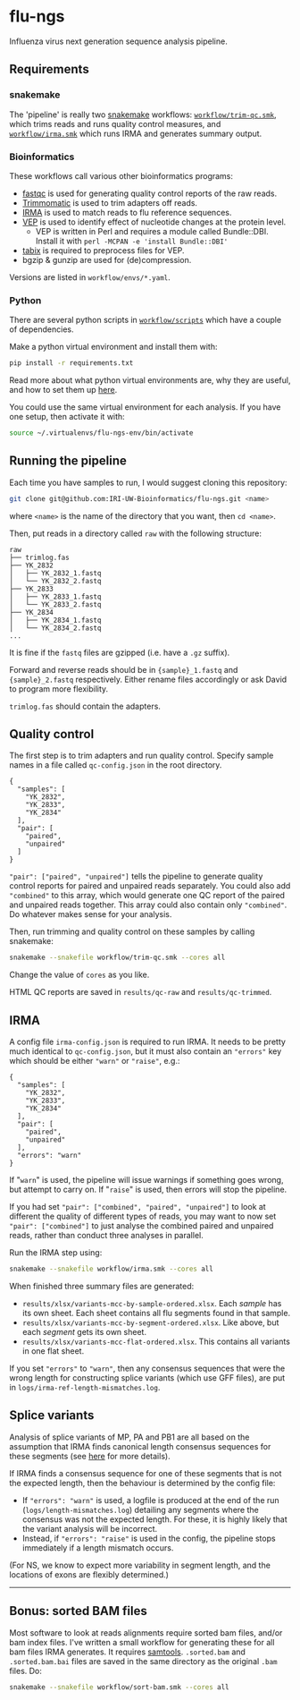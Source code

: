 # flu-ngs

Influenza virus next generation sequence analysis pipeline.


## Requirements

### snakemake

The 'pipeline' is really two
[snakemake](https://snakemake.readthedocs.io/en/stable/) workflows:
[`workflow/trim-qc.smk`](workflow/trim-qc.smk), which trims reads and runs
quality control measures, and [`workflow/irma.smk`](workflow/irma.smk) which
runs IRMA and generates summary output.

### Bioinformatics

These workflows call various other bioinformatics programs:

- [fastqc](https://www.bioinformatics.babraham.ac.uk/projects/fastqc/) is used
  for generating quality control reports of the raw reads.
- [Trimmomatic](http://www.usadellab.org/cms/?page=trimmomatic) is used to trim
  adapters off reads.
- [IRMA](https://wonder.cdc.gov/amd/flu/irma/) is used to match reads to flu
  reference sequences.
- [VEP](https://grch37.ensembl.org/info/docs/tools/vep/index.html) is used to
  identify effect of nucleotide changes at the protein level.
  - VEP is written in Perl and requires a module called Bundle::DBI. Install it
    with `perl -MCPAN -e 'install Bundle::DBI'`
- [tabix](https://www.ncbi.nlm.nih.gov/pmc/articles/PMC3042176/) is required to
  preprocess files for VEP.
- bgzip & gunzip are used for (de)compression.

Versions are listed in `workflow/envs/*.yaml`.

### Python

There are several python scripts in [`workflow/scripts`](workflow/scripts) which
have a couple of dependencies.

Make a python virtual environment and install them with:

```bash
pip install -r requirements.txt
```

Read more about what python virtual environments are, why they are useful, and
how to set them up
[here](https://realpython.com/python-virtual-environments-a-primer/).

You could use the same virtual environment for each analysis. If you have one
setup, then activate it with:

```bash
source ~/.virtualenvs/flu-ngs-env/bin/activate
```

## Running the pipeline

Each time you have samples to run, I would suggest cloning this repository:

```bash
git clone git@github.com:IRI-UW-Bioinformatics/flu-ngs.git <name>
```

where `<name>` is the name of the directory that you want, then `cd <name>`.

Then, put reads in a directory called `raw` with the following structure:

```
raw
├── trimlog.fas
├── YK_2832
│   ├── YK_2832_1.fastq
│   └── YK_2832_2.fastq
├── YK_2833
│   ├── YK_2833_1.fastq
│   └── YK_2833_2.fastq
├── YK_2834
│   ├── YK_2834_1.fastq
│   └── YK_2834_2.fastq
...
```

It is fine if the `fastq` files are gzipped (i.e. have a `.gz` suffix).

Forward and reverse reads should be in `{sample}_1.fastq` and `{sample}_2.fastq`
respectively. Either rename files accordingly or ask David to program more
flexibility.

`trimlog.fas` should contain the adapters.

## Quality control

The first step is to trim adapters and run quality control. Specify sample names
in a file called `qc-config.json` in the root directory.

```
{
  "samples": [
    "YK_2832",
    "YK_2833",
    "YK_2834"
  ],
  "pair": [
    "paired",
    "unpaired"
  ]
}
```

`"pair": ["paired", "unpaired"]` tells the pipeline to generate quality control
reports for paired and unpaired reads separately. You could also add
`"combined"` to this array, which would generate one QC report of the paired and
unpaired reads together. This array could also contain only `"combined"`. Do
whatever makes sense for your analysis.

Then, run trimming and quality control on these samples by calling snakemake:

```bash
snakemake --snakefile workflow/trim-qc.smk --cores all
```

Change the value of `cores` as you like.

HTML QC reports are saved in `results/qc-raw` and `results/qc-trimmed`.

## IRMA

A config file `irma-config.json` is required to run IRMA. It needs to be pretty
much identical to `qc-config.json`, but it must also contain an `"errors"` key
which should be either `"warn"` or `"raise"`, e.g.:

```
{
  "samples": [
    "YK_2832",
    "YK_2833",
    "YK_2834"
  ],
  "pair": [
    "paired",
    "unpaired"
  ],
  "errors": "warn"
}
```


If "`warn`" is used, the pipeline will issue warnings if something goes wrong,
but attempt to carry on. If "`raise`" is used, then errors will stop the
pipeline.

If you had set `"pair": ["combined", "paired", "unpaired"]` to look at different
the quality of different types of reads, you may want to now set `"pair":
["combined"]` to just analyse the combined paired and unpaired reads, rather
than conduct three analyses in parallel.

Run the IRMA step using:

```bash
snakemake --snakefile workflow/irma.smk --cores all
```

When finished three summary files are generated:

- `results/xlsx/variants-mcc-by-sample-ordered.xlsx`. Each _sample_ has its own
  sheet. Each sheet contains all flu segments found in that sample.
- `results/xlsx/variants-mcc-by-segment-ordered.xlsx`. Like above, but each
  _segment_ gets its own sheet.
- `results/xlsx/variants-mcc-flat-ordered.xlsx`. This contains all variants in
  one flat sheet.

If you set `"errors"` to `"warn"`, then any consensus sequences that were the
wrong length for constructing splice variants (which use GFF files), are put in
`logs/irma-ref-length-mismatches.log`.

## Splice variants

Analysis of splice variants of MP, PA and PB1 are all based on the assumption
that IRMA finds canonical length consensus sequences for these segments (see
[here](splice-variants.md) for more details). 

If IRMA finds a consensus sequence for one of these segments that is not the
expected length, then the behaviour is determined by the config file:

- If `"errors": "warn"` is used, a logfile is produced at the end of the run
(`logs/length-mismatches.log`) detailing any segments where the consensus was
not the expected length. For these, it is highly likely that the variant
analysis will be incorrect.
- Instead, if `"errors": "raise"` is used in the config, the pipeline stops
immediately if a length mismatch occurs.

(For NS, we know to expect more variability in segment length, and the locations
of exons are flexibly determined.)

---

## Bonus: sorted BAM files

Most software to look at reads alignments require sorted bam files, and/or bam
index files. I've written a small workflow for generating these for all bam
files IRMA generates. It requires [samtools](http://www.htslib.org/).
`.sorted.bam` and `.sorted.bam.bai` files are saved in the same directory as the
original `.bam` files. Do:

```bash
snakemake --snakefile workflow/sort-bam.smk --cores all
```
